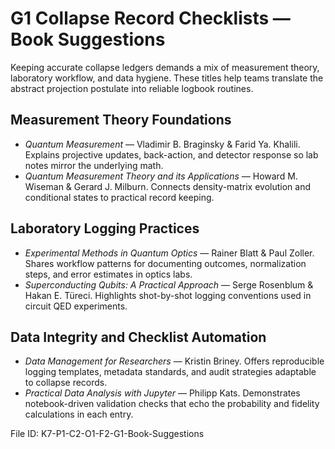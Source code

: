 # G1 Collapse Record Checklists — Book Suggestions

Keeping accurate collapse ledgers demands a mix of measurement theory, laboratory workflow, and data hygiene. These titles help teams translate the abstract projection postulate into reliable logbook routines.

## Measurement Theory Foundations
- *Quantum Measurement* — Vladimir B. Braginsky & Farid Ya. Khalili. Explains projective updates, back-action, and detector response so lab notes mirror the underlying math.
- *Quantum Measurement Theory and its Applications* — Howard M. Wiseman & Gerard J. Milburn. Connects density-matrix evolution and conditional states to practical record keeping.

## Laboratory Logging Practices
- *Experimental Methods in Quantum Optics* — Rainer Blatt & Paul Zoller. Shares workflow patterns for documenting outcomes, normalization steps, and error estimates in optics labs.
- *Superconducting Qubits: A Practical Approach* — Serge Rosenblum & Hakan E. Türeci. Highlights shot-by-shot logging conventions used in circuit QED experiments.

## Data Integrity and Checklist Automation
- *Data Management for Researchers* — Kristin Briney. Offers reproducible logging templates, metadata standards, and audit strategies adaptable to collapse records.
- *Practical Data Analysis with Jupyter* — Philipp Kats. Demonstrates notebook-driven validation checks that echo the probability and fidelity calculations in each entry.

File ID: K7-P1-C2-O1-F2-G1-Book-Suggestions
